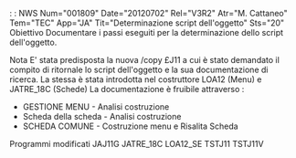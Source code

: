  :  : NWS Num="001809" Date="20120702" Rel="V3R2" Atr="M. Cattaneo" Tem="TEC" App="JA" Tit="Determinazione script dell'oggetto" Sts="20"
Obiettivo
Documentare i passi eseguiti per la determinazione dello script dell'oggetto.

Nota
E' stata predisposta la nuova /copy £J11 a cui è stato demandato il compito di ritornale lo script dell'oggetto e la sua documentazione di ricerca.
La stessa è stata introdotta nel costruttore LOA12 (Menu) e JATRE_18C (Schede) La documentazione è fruibile attraverso : 
* GESTIONE MENU       - Analisi costruzione
* Scheda della scheda - Analisi costruzione
* SCHEDA COMUNE       - Costruzione menu e Risalita Scheda

Programmi modificati
JAJ11G
JATRE_18C
LOA12_SE
TSTJ11
TSTJ11V
